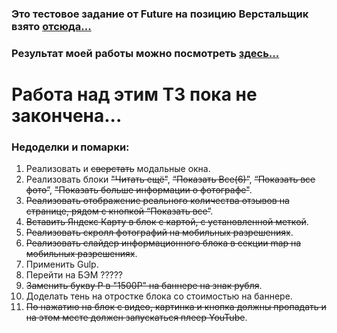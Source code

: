 
### Это тестовое задание от Future на позицию Верстальщик взято [отсюда...](https://github.com/fugr-ru/frontend-html-3)

### Результат моей работы можно посмотреть [здесь...](http://rinat-future-layout-test.surge.sh)

# Работа над этим ТЗ пока не закончена...

### Недоделки и помарки:
1. Реализовать и ~~сверстать~~ модальные окна.
1. Реализовать блоки ~~"Читать ещё"~~, ~~“Показать Все(6)”~~, ~~“Показать все фото”~~, ~~"Показать больше информации о фотографе"~~.
1. ~~Реализовать отображение реального количества отзывов на странице, рядом с кнопкой “Показать все”~~.
1. ~~Вставить Яндекс Карту в блок с картой, с установленной меткой~~.
1. ~~Реализовать скролл фотографий на мобильных разрешениях~~.
1. ~~Реализовать слайдер информационного блока в секции map на мобильных разрешениях~~.
1. Применить Gulp.
1. Перейти на БЭМ ?????
1. ~~Заменить букву Р в "1500Р" на баннере на знак рубля~~.
1. Доделать тень на отростке блока со стоимостью на баннере.
1. ~~По нажатию на блок с видео, картинка и кнопка должны пропадать и на этом месте должен запускаться плеер YouTube~~.